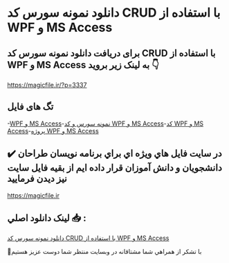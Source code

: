 # دانلود نمونه سورس کد CRUD با استفاده از WPF و MS Access

## برای دریافت دانلود نمونه سورس کد CRUD با استفاده از WPF و MS Access به لینک زیر بروید 👇

https://magicfile.ir/?p=3337

## تگ های فایل

-[WPF و MS Access](https://magicfile.ir/product/%d8%b3%d9%88%d8%b1%d8%b3-%d9%88-%da%a9%d8%afcrud-%d8%a8%d8%a7-%d8%a7%d8%b3%d8%aa%d9%81%d8%a7%d8%af%d9%87-%d8%a7%d8%b2-wpf-ms-access/)-[نمونه سورس و کد WPF و MS Access](https://magicfile.ir/product/%d8%b3%d9%88%d8%b1%d8%b3-%d9%88-%da%a9%d8%afcrud-%d8%a8%d8%a7-%d8%a7%d8%b3%d8%aa%d9%81%d8%a7%d8%af%d9%87-%d8%a7%d8%b2-wpf-ms-access/)-[کد WPF و MS Access](https://magicfile.ir/product/%d8%b3%d9%88%d8%b1%d8%b3-%d9%88-%da%a9%d8%afcrud-%d8%a8%d8%a7-%d8%a7%d8%b3%d8%aa%d9%81%d8%a7%d8%af%d9%87-%d8%a7%d8%b2-wpf-ms-access/)-[پروژه WPF و MS Access](https://magicfile.ir/product/%d8%b3%d9%88%d8%b1%d8%b3-%d9%88-%da%a9%d8%afcrud-%d8%a8%d8%a7-%d8%a7%d8%b3%d8%aa%d9%81%d8%a7%d8%af%d9%87-%d8%a7%d8%b2-wpf-ms-access/)

## ✔️ در سايت فايل هاي ويژه اي براي برنامه نويسان طراحان دانشجويان و دانش آموزان قرار داده ايم از بقيه فايل سايت نيز ديدن فرماييد

https://magicfile.ir


## لينک دانلود اصلي 📥 :

[دانلود نمونه سورس کد CRUD با استفاده از WPF و MS Access](https://magicfile.ir/product/%d8%b3%d9%88%d8%b1%d8%b3-%d9%88-%da%a9%d8%afcrud-%d8%a8%d8%a7-%d8%a7%d8%b3%d8%aa%d9%81%d8%a7%d8%af%d9%87-%d8%a7%d8%b2-wpf-ms-access/) 


🙏با تشکر از همراهي شما مشتاقانه در وبسایت منتظر شما دوست عزیز هستیم


